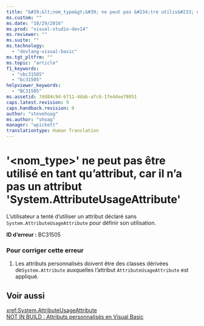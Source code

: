 ```yaml
---
title: "&#39;&lt;nom_type&gt;&#39; ne peut pas &#234;tre utilis&#233; en tant qu’attribut, car il n’a pas un attribut &#39;System.AttributeUsageAttribute&#39; | Microsoft Docs"
ms.custom: ""
ms.date: "10/29/2016"
ms.prod: "visual-studio-dev14"
ms.reviewer: ""
ms.suite: ""
ms.technology: 
  - "devlang-visual-basic"
ms.tgt_pltfrm: ""
ms.topic: "article"
f1_keywords: 
  - "vbc31505"
  - "bc31505"
helpviewer_keywords: 
  - "BC31505"
ms.assetid: 7dd84c9d-6711-4dab-afc6-1fe4dee78051
caps.latest.revision: 9
caps.handback.revision: 9
author: "stevehoag"
ms.author: "shoag"
manager: "wpickett"
translationtype: Human Translation
---
```

# &#39;&lt;nom_type&gt;&#39; ne peut pas &#234;tre utilis&#233; en tant qu’attribut, car il n’a pas un attribut &#39;System.AttributeUsageAttribute&#39;
L’utilisateur a tenté d’utiliser un attribut déclaré sans `System.AttributeUsageAttribute` pour définir son utilisation.  
  
 **ID d’erreur :** BC31505  
  
### Pour corriger cette erreur  
  
1.  Les attributs personnalisés doivent être des classes dérivées de`System.Attribute` auxquelles l’attribut `AttributeUsageAttribute` est appliqué.  
  
## Voir aussi  
 <xref:System.AttributeUsageAttribute>   
 [NOT IN BUILD : Attributs personnalisés en Visual Basic](http://msdn.microsoft.com/fr-fr/d72d8a5c-8f64-4614-b15b-cad66845d047)